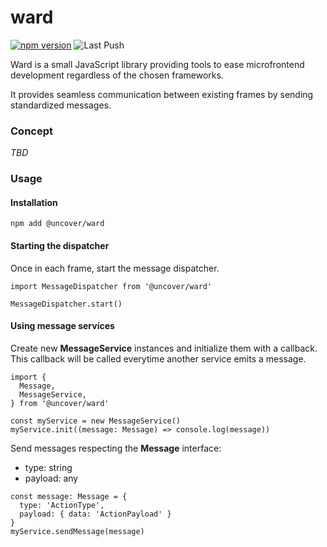 # ward

[![npm version](https://badge.fury.io/js/@uncover%2Fward.svg)](https://badge.fury.io/js/@uncover%2Fward)
![Last Push](https://github.com/ash-uncover/ward/actions/workflows/publish-npm.yml/badge.svg)

Ward is a small JavaScript library providing tools to ease microfrontend development regardless of the chosen frameworks.

It provides seamless communication between existing frames by sending standardized messages.

### Concept

*TBD*

### Usage
#### Installation

```
npm add @uncover/ward
```

#### Starting the dispatcher

Once in each frame, start the message dispatcher.

```
import MessageDispatcher from '@uncover/ward'

MessageDispatcher.start()
```

#### Using message services

Create new **MessageService** instances and initialize them with a callback. This callback will be called everytime another service emits a message.

```
import {
  Message,
  MessageService,
} from '@uncover/ward'

const myService = new MessageService()
myService.init((message: Message) => console.log(message))
```

Send messages respecting the **Message** interface:
- type: string
- payload: any

```
const message: Message = {
  type: 'ActionType',
  payload: { data: 'ActionPayload' }
}
myService.sendMessage(message)
```